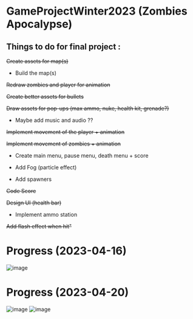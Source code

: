 # GameProjectWinter2023 (Zombies Apocalypse)

## Things to do for final project : 

<del> Create assets for map(s) </del>

- Build the map(s)

<del> Redraw zombies and player for animation  </del>

<del> Create better assets for bullets  </del>

<del> Draw assets for pop-ups (max ammo, nuke, health kit, grenade?)  </del>

- Maybe add music and audio ?? 

<del> Implement movement of the player + animation  </del>

<del> Implement movement of zombies + animation  </del>

- Create main menu, pause menu, death menu + score

- Add Fog (particle effect)

- Add spawners

<del> Code Score  </del>

<del> Design UI (health bar)  </del>

- Implement ammo station

<del> Add flash effect when hit"  </del>

# Progress (2023-04-16)
![image](https://user-images.githubusercontent.com/99833243/232360770-d657c494-1653-4e1f-a736-a59e664ed29e.png)

# Progress (2023-04-20)
![image](https://user-images.githubusercontent.com/99833243/233501545-d127bc2c-2627-4749-b237-ffcb2b90f955.png)
![image](https://user-images.githubusercontent.com/99833243/233501817-9a3a0d52-0d16-4461-9b40-53629a9d0619.png)



